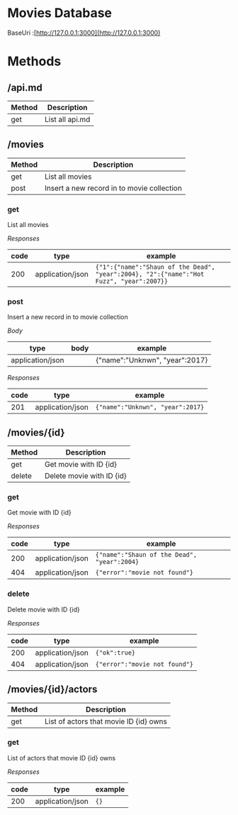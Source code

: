 # Movies Database
BaseUri :[http://127.0.0.1:3000](http://127.0.0.1:3000)

# Methods
## /api.md
Method | Description
-------|------------
get | List all api.md

## /movies
Method | Description
-------|------------
get | List all movies
post | Insert a new record in to movie collection

### get
List all movies

*Responses*

code | type | example
-----|------|--------
200 |application/json | ```{"1":{"name":"Shaun of the Dead", "year":2004}, "2":{"name":"Hot Fuzz", "year":2007}}```

### post
Insert a new record in to movie collection

*Body*

type | body | example
-----|------|--------
application/json |  | {"name":"Unknwn", "year":2017}

*Responses*

code | type | example
-----|------|--------
201 |application/json | ```{"name":"Unknwn", "year":2017}```

## /movies/{id}
Method | Description
-------|------------
get | Get movie with ID {id}
delete | Delete movie with ID {id}

### get
Get movie with ID {id}

*Responses*

code | type | example
-----|------|--------
200 |application/json | ```{"name":"Shaun of the Dead", "year":2004}```
404 |application/json | ```{"error":"movie not found"}```

### delete
Delete movie with ID {id}

*Responses*

code | type | example
-----|------|--------
200 |application/json | ```{"ok":true}```
404 |application/json | ```{"error":"movie not found"}```

## /movies/{id}/actors
Method | Description
-------|------------
get | List of actors that movie ID {id} owns

### get
List of actors that movie ID {id} owns

*Responses*

code | type | example
-----|------|--------
200 |application/json | ```{}```
